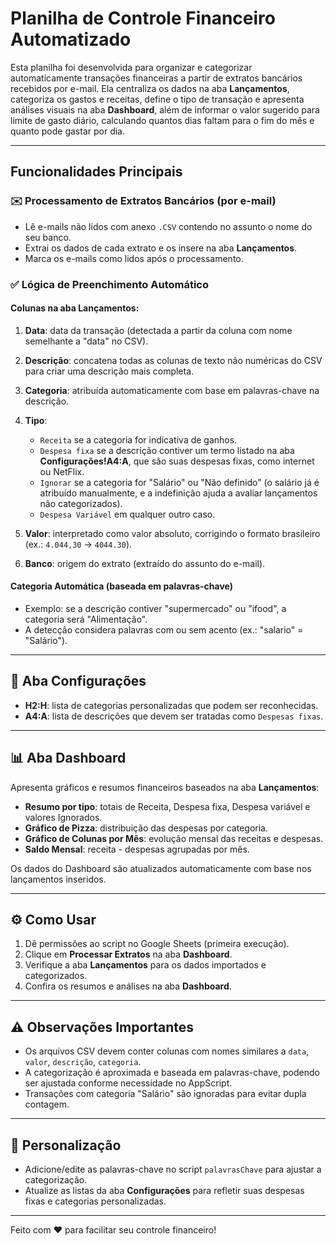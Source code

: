 # Planilha de Controle Financeiro Automatizado

Esta planilha foi desenvolvida para organizar e categorizar automaticamente transações financeiras a partir de extratos bancários recebidos por e-mail. Ela centraliza os dados na aba **Lançamentos**, categoriza os gastos e receitas, define o tipo de transação e apresenta análises visuais na aba **Dashboard**, além de informar o valor sugerido para limite de gasto diário, calculando quantos dias faltam para o fim do mês e quanto pode gastar por dia.

---

## Funcionalidades Principais

### ✉️ Processamento de Extratos Bancários (por e-mail)

* Lê e-mails não lidos com anexo `.CSV` contendo no assunto o nome do seu banco.
* Extrai os dados de cada extrato e os insere na aba **Lançamentos**.
* Marca os e-mails como lidos após o processamento.

### ✅ Lógica de Preenchimento Automático

#### Colunas na aba **Lançamentos**:

1. **Data**: data da transação (detectada a partir da coluna com nome semelhante a "data" no CSV).
2. **Descrição**: concatena todas as colunas de texto não numéricas do CSV para criar uma descrição mais completa.
3. **Categoria**: atribuída automaticamente com base em palavras-chave na descrição.
4. **Tipo**:

   * `Receita` se a categoria for indicativa de ganhos.
   * `Despesa fixa` se a descrição contiver um termo listado na aba **Configurações!A4\:A**, que são suas despesas fixas, como internet ou NetFlix.
   * `Ignorar` se a categoria for "Salário" ou "Não definido" (o salário já é atribuído manualmente, e a indefinição ajuda a avaliar lançamentos não categorizados).
   * `Despesa Variável` em qualquer outro caso.
     
5. **Valor**: interpretado como valor absoluto, corrigindo o formato brasileiro (ex.: `4.044,30` → `4044.30`).
6. **Banco**: origem do extrato (extraído do assunto do e-mail).

#### Categoria Automática (baseada em palavras-chave)

* Exemplo: se a descrição contiver "supermercado" ou "ifood", a categoria será "Alimentação".
* A detecção considera palavras com ou sem acento (ex.: "salario" = "Salário").

---

## 📄 Aba **Configurações**

* **H2\:H**: lista de categorias personalizadas que podem ser reconhecidas.
* **A4\:A**: lista de descrições que devem ser tratadas como `Despesas fixas`.

---

## 📊 Aba **Dashboard**

Apresenta gráficos e resumos financeiros baseados na aba **Lançamentos**:

* **Resumo por tipo**: totais de Receita, Despesa fixa, Despesa variável e valores Ignorados.
* **Gráfico de Pizza**: distribuição das despesas por categoria.
* **Gráfico de Colunas por Mês**: evolução mensal das receitas e despesas.
* **Saldo Mensal**: receita - despesas agrupadas por mês.

Os dados do Dashboard são atualizados automaticamente com base nos lançamentos inseridos.

---

## ⚙️ Como Usar

1. Dê permissões ao script no Google Sheets (primeira execução).
2. Clique em **Processar Extratos** na aba **Dashboard**.
3. Verifique a aba **Lançamentos** para os dados importados e categorizados.
4. Confira os resumos e análises na aba **Dashboard**.

---

## ⚠️ Observações Importantes

* Os arquivos CSV devem conter colunas com nomes similares a `data`, `valor`, `descrição`, `categoria`.
* A categorização é aproximada e baseada em palavras-chave, podendo ser ajustada conforme necessidade no AppScript.
* Transações com categoria "Salário" são ignoradas para evitar dupla contagem.

---

## 📍 Personalização

* Adicione/edite as palavras-chave no script `palavrasChave` para ajustar a categorização.
* Atualize as listas da aba **Configurações** para refletir suas despesas fixas e categorias personalizadas.

---

Feito com ❤️ para facilitar seu controle financeiro!
